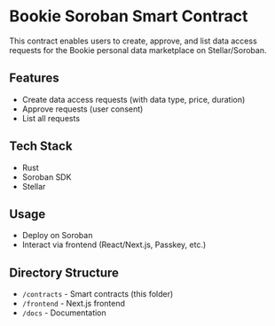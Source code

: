 # Bookie Soroban Smart Contract

This contract enables users to create, approve, and list data access requests for the Bookie personal data marketplace on Stellar/Soroban.

## Features
- Create data access requests (with data type, price, duration)
- Approve requests (user consent)
- List all requests

## Tech Stack
- Rust
- Soroban SDK
- Stellar

## Usage
- Deploy on Soroban
- Interact via frontend (React/Next.js, Passkey, etc.)

## Directory Structure
- `/contracts` - Smart contracts (this folder)
- `/frontend` - Next.js frontend
- `/docs` - Documentation
